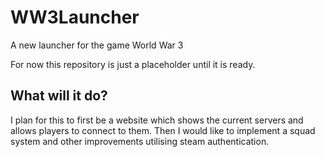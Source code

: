 # WW3Launcher
A new launcher for the game World War 3

For now this repository is just a placeholder until it is ready.

## What will it do?
I plan for this to first be a website which shows the current servers and allows players to connect to them. Then I would like to implement a squad system and other improvements utilising steam authentication.
